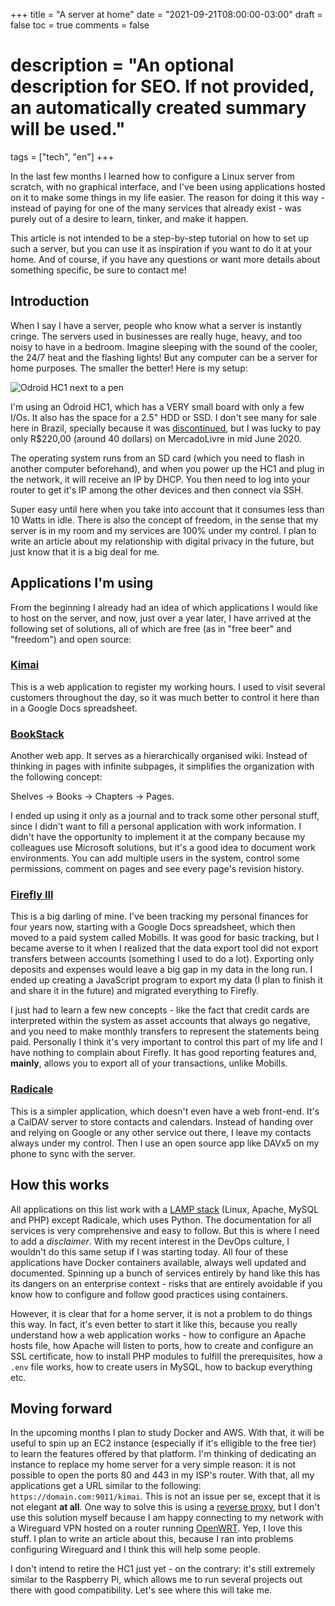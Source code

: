 +++
title = "A server at home"
date = "2021-09-21T08:00:00-03:00"
draft = false
toc = true
comments = false
# description = "An optional description for SEO. If not provided, an automatically created summary will be used."

tags = ["tech", "en"]
+++

In the last few months I learned how to configure a Linux server from scratch, with no graphical interface, and I've been using applications hosted on it to make some things in my life easier. The reason for doing it this way - instead of paying for one of the many services that already exist - was purely out of a desire to learn, tinker, and make it happen.

This article is not intended to be a step-by-step tutorial on how to set up such a server, but you can use it as inspiration if you want to do it at your home. And of course, if you have any questions or want more details about something specific, be sure to contact me!

## Introduction

When I say I have a server, people who know what a server is instantly cringe. The servers used in businesses are really huge, heavy, and too noisy to have in a bedroom. Imagine sleeping with the sound of the cooler, the 24/7 heat and the flashing lights! But any computer can be a server for home purposes. The smaller the better! Here is my setup:

![Odroid HC1 next to a pen](/images/servidor-em-casa/img1.jpg)

I'm using an Odroid HC1, which has a VERY small board with only a few I/Os. It also has the space for a 2.5" HDD or SSD. I don't see many for sale here in Brazil, specially because it was [discontinued](https://www.hardkernel.com/shop/odroid-hc1-home-cloud-one/), but I was lucky to pay only R$220,00 (around 40 dollars) on MercadoLivre in mid June 2020.

The operating system runs from an SD card (which you need to flash in another computer beforehand), and when you power up the HC1 and plug in the network, it will receive an IP by DHCP. You then need to log into your router to get it's IP among the other devices and then connect via SSH.

Super easy until here when you take into account that it consumes less than 10 Watts in idle. There is also the concept of freedom, in the sense that my server is in my room and my services are 100% under my control. I plan to write an article about my relationship with digital privacy in the future, but just know that it is a big deal for me.

## Applications I'm using

From the beginning I already had an idea of which applications I would like to host on the server, and now, just over a year later, I have arrived at the following set of solutions, all of which are free (as in "free beer" and "freedom") and open source:

### [Kimai](https://www.kimai.org/)

This is a web application to register my working hours. I used to visit several customers throughout the day, so it was much better to control it here than in a Google Docs spreadsheet.

### [BookStack](https://www.bookstackapp.com/)

Another web app. It serves as a hierarchically organised wiki. Instead of thinking in pages with infinite subpages, it simplifies the organization with the following concept:

Shelves -> Books -> Chapters -> Pages.

I ended up using it only as a journal and to track some other personal stuff, since I didn't want to fill a personal application with work information. I didn't have the opportunity to implement it at the company because my colleagues use Microsoft solutions, but it's a good idea to document work environments. You can add multiple users in the system, control some permissions, comment on pages and see every page's revision history.

### [Firefly III](https://www.firefly-iii.org/)

This is a big darling of mine. I've been tracking my personal finances for four years now, starting with a Google Docs spreadsheet, which then moved to a paid system called Mobills. It was good for basic tracking, but I became averse to it when I realized that the data export tool did not export transfers between accounts (something I used to do a lot). Exporting only deposits and expenses would leave a big gap in my data in the long run. I ended up creating a JavaScript program to export my data (I plan to finish it and share it in the future) and migrated everything to Firefly.

I just had to learn a few new concepts - like the fact that credit cards are interpreted within the system as asset accounts that always go negative, and you need to make monthly transfers to represent the statements being paid. Personally I think it's very important to control this part of my life and I have nothing to complain about Firefly. It has good reporting features and, **mainly**, allows you to export all of your transactions, unlike Mobills.

### [Radicale](https://radicale.org/3.0.html)

This is a simpler application, which doesn't even have a web front-end. It's a CalDAV server to store contacts and calendars. Instead of handing over and relying on Google or any other service out there, I leave my contacts always under my control. Then I use an open source app like DAVx5 on my phone to sync with the server.

## How this works

All applications on this list work with a [LAMP stack](https://www.ibm.com/cloud/learn/lamp-stack-explained) (Linux, Apache, MySQL and PHP) except Radicale, which uses Python. The documentation for all services is very comprehensive and easy to follow. But this is where I need to add a *disclaimer*. With my recent interest in the DevOps culture, I wouldn't do this same setup if I was starting today. All four of these applications have Docker containers available, always well updated and documented. Spinning up a bunch of services entirely by hand like this has its dangers on an enterprise context - risks that are entirely avoidable if you know how to configure and follow good practices using containers.

However, it is clear that for a home server, it is not a problem to do things this way. In fact, it's even better to start it like this, because you really understand how a web application works - how to configure an Apache hosts file, how Apache will listen to ports, how to create and configure an SSL certificate, how to install PHP modules to fulfill the prerequisites, how a `.env` file works, how to create users in MySQL, how to backup everything etc.

## Moving forward

In the upcoming months I plan to study Docker and AWS. With that, it will be useful to spin up an EC2 instance (especially if it's elligible to the free tier) to learn the features offered by that platform. I'm thinking of dedicating an instance to replace my home server for a very simple reason: it is not possible to open the ports 80 and 443 in my ISP's router. With that, all my applications get a URL similar to the following: `https://domain.com:9011/kimai`. This is not an issue per se, except that it is not elegant **at all**. One way to solve this is using a [reverse proxy](/en/blog/2021/10/reverse-proxy/), but I don't use this solution myself because I am happy connecting to my network with a Wireguard VPN hosted on a router running [OpenWRT](https://openwrt.org/). Yep, I love this stuff. I plan to write an article about this, because I ran into problems configuring Wireguard and I think this will help some people.

I don't intend to retire the HC1 just yet - on the contrary: it's still extremely similar to the Raspberry Pi, which allows me to run several projects out there with good compatibility. Let's see where this will take me.